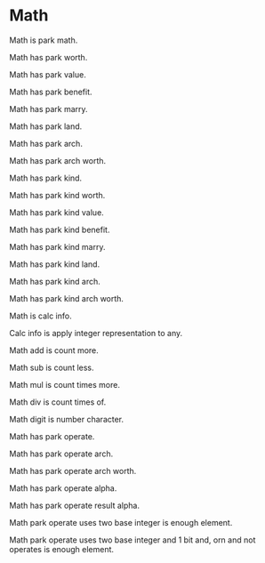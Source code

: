 # Math

Math is park math.

Math has park worth.

Math has park value.

Math has park benefit.

Math has park marry.

Math has park land.

Math has park arch.

Math has park arch worth.

Math has park kind.

Math has park kind worth.

Math has park kind value.

Math has park kind benefit.

Math has park kind marry.

Math has park kind land.

Math has park kind arch.

Math has park kind arch worth.

Math is calc info.

Calc info is apply integer representation to any.

Math add is count more.

Math sub is count less.

Math mul is count times more.

Math div is count times of.

Math digit is number character.

Math has park operate.

Math has park operate arch.

Math has park operate arch worth.

Math has park operate alpha.

Math has park operate result alpha.

Math park operate uses two base integer is enough element.

Math park operate uses two base integer and 1 bit and, orn and not operates is enough element.